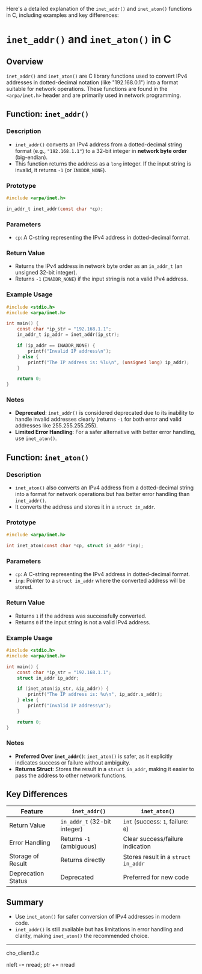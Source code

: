 Here's a detailed explanation of the `inet_addr()` and `inet_aton()` functions in C, including examples and key differences:

# `inet_addr()` and `inet_aton()` in C

## Overview
`inet_addr()` and `inet_aton()` are C library functions used to convert IPv4 addresses in dotted-decimal notation (like "192.168.0.1") into a format suitable for network operations. These functions are found in the `<arpa/inet.h>` header and are primarily used in network programming.

## Function: `inet_addr()`

### Description
- `inet_addr()` converts an IPv4 address from a dotted-decimal string format (e.g., `"192.168.1.1"`) to a 32-bit integer in **network byte order** (big-endian).
- This function returns the address as a `long` integer. If the input string is invalid, it returns `-1` (or `INADDR_NONE`).

### Prototype
```c
#include <arpa/inet.h>

in_addr_t inet_addr(const char *cp);
```

### Parameters
- `cp`: A C-string representing the IPv4 address in dotted-decimal format.

### Return Value
- Returns the IPv4 address in network byte order as an `in_addr_t` (an unsigned 32-bit integer).
- Returns `-1` (`INADDR_NONE`) if the input string is not a valid IPv4 address.

### Example Usage
```c
#include <stdio.h>
#include <arpa/inet.h>

int main() {
    const char *ip_str = "192.168.1.1";
    in_addr_t ip_addr = inet_addr(ip_str);

    if (ip_addr == INADDR_NONE) {
        printf("Invalid IP address\n");
    } else {
        printf("The IP address is: %lu\n", (unsigned long) ip_addr);
    }

    return 0;
}
```

### Notes
- **Deprecated**: `inet_addr()` is considered deprecated due to its inability to handle invalid addresses clearly (returns `-1` for both error and valid addresses like 255.255.255.255).
- **Limited Error Handling**: For a safer alternative with better error handling, use `inet_aton()`.

## Function: `inet_aton()`

### Description
- `inet_aton()` also converts an IPv4 address from a dotted-decimal string into a format for network operations but has better error handling than `inet_addr()`.
- It converts the address and stores it in a `struct in_addr`.

### Prototype
```c
#include <arpa/inet.h>

int inet_aton(const char *cp, struct in_addr *inp);
```

### Parameters
- `cp`: A C-string representing the IPv4 address in dotted-decimal format.
- `inp`: Pointer to a `struct in_addr` where the converted address will be stored.

### Return Value
- Returns `1` if the address was successfully converted.
- Returns `0` if the input string is not a valid IPv4 address.

### Example Usage
```c
#include <stdio.h>
#include <arpa/inet.h>

int main() {
    const char *ip_str = "192.168.1.1";
    struct in_addr ip_addr;

    if (inet_aton(ip_str, &ip_addr)) {
        printf("The IP address is: %u\n", ip_addr.s_addr);
    } else {
        printf("Invalid IP address\n");
    }

    return 0;
}
```

### Notes
- **Preferred Over `inet_addr()`**: `inet_aton()` is safer, as it explicitly indicates success or failure without ambiguity.
- **Returns Struct**: Stores the result in a `struct in_addr`, making it easier to pass the address to other network functions.

## Key Differences

| Feature              | `inet_addr()`                              | `inet_aton()`                           |
|----------------------|--------------------------------------------|-----------------------------------------|
| Return Value         | `in_addr_t` (32-bit integer)               | `int` (success: `1`, failure: `0`)      |
| Error Handling       | Returns `-1` (ambiguous)                   | Clear success/failure indication        |
| Storage of Result    | Returns directly                           | Stores result in a `struct in_addr`     |
| Deprecation Status   | Deprecated                                 | Preferred for new code                  |

## Summary
- Use `inet_aton()` for safer conversion of IPv4 addresses in modern code.
- `inet_addr()` is still available but has limitations in error handling and clarity, making `inet_aton()` the recommended choice.


---

cho_client3.c

nleft -= nread;
ptr += nread